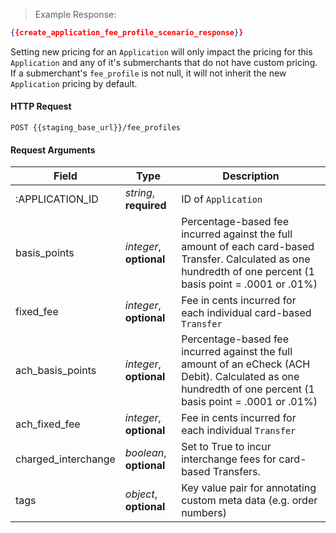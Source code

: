 > Example Response:

```json
{{create_application_fee_profile_scenario_response}}
```

Setting new pricing for an `Application` will only impact the pricing for this `Application` and any of it's submerchants that do not have custom pricing. If a submerchant's `fee_profile` is not null, it will not inherit the new `Application` pricing by default.

#### HTTP Request

`POST {{staging_base_url}}/fee_profiles`

#### Request Arguments

Field | Type | Description
----- | ---- | -----------
:APPLICATION_ID | *string*, **required** | ID of `Application`
basis_points | *integer*, **optional** | Percentage-based fee incurred against the full amount of each card-based Transfer. Calculated as one hundredth of one percent (1 basis point = .0001 or .01%)
fixed_fee | *integer*, **optional** | Fee in cents incurred for each individual card-based `Transfer`
ach_basis_points | *integer*, **optional** | Percentage-based fee incurred against the full amount of an eCheck (ACH Debit). Calculated as one hundredth of one percent (1 basis point = .0001 or .01%)
ach_fixed_fee | *integer*, **optional** | Fee in cents incurred for each individual `Transfer`
charged_interchange | *boolean*, **optional** | Set to True to incur interchange fees for card-based Transfers.
tags | *object*, **optional** | Key value pair for annotating custom meta data (e.g. order numbers)

